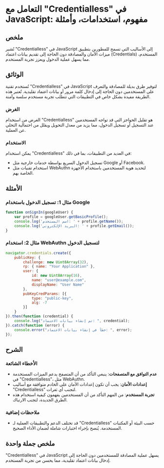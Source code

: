 <!--
Meta Description: # التعامل مع "Credentialless" في JavaScript: مفهوم، استخدامات، وأمثلة ## ملخص تُشير "Credentialless" في JavaScript إلى الأساليب التي تسمح للمطورين بتط...
Meta Keywords: credentialless, javascript, بيانات, المستخدم, الدخول
-->

# التعامل مع "Credentialless" في JavaScript: مفهوم، استخدامات، وأمثلة

## ملخص
تُشير "Credentialless" في JavaScript إلى الأساليب التي تسمح للمطورين بتطبيق ميزات الأمان والمصادقة دون الحاجة إلى تقديم بيانات اعتماد (Credentials) المستخدم، مما يسهل عملية الدخول ويعزز تجربة المستخدم.

## الوثائق
تُستخدم تقنية "Credentialless" في JavaScript لتوفير طرق بديلة للمصادقة والتعرف على المستخدمين دون الحاجة إلى إدخال كلمة مرور أو بيانات اعتماد تقليدية. تُعتبر هذه الطريقة مفيدة بشكل خاص في التطبيقات التي تتطلب تجربة مستخدم سلسة وآمنة.

### الغرض
الغرض من استخدام "Credentialless" هو تقليل الحواجز التي قد تواجه المستخدمين عند التسجيل أو تسجيل الدخول، مما يزيد من معدل التحويل ويقلل من احتمالية التخلي عن العملية.

### الاستخدام
يمكن استخدام "Credentialless" في العديد من التطبيقات، بما في ذلك:
- تسجيل الدخول السريع بواسطة خدمات خارجية مثل Google أو Facebook.
- استخدام تقنيات مثل WebAuthn لتحديد هوية المستخدمين باستخدام الأجهزة الخاصة بهم.

## الأمثلة
### مثال 1: تسجيل الدخول باستخدام Google
```javascript
function onSignIn(googleUser) {
    var profile = googleUser.getBasicProfile();
    console.log('اسم المستخدم: ' + profile.getName());
    console.log('البريد الإلكتروني: ' + profile.getEmail());
}
```

### مثال 2: استخدام WebAuthn لتسجيل الدخول
```javascript
navigator.credentials.create({
    publicKey: {
        challenge: new Uint8Array(32),
        rp: { name: "Your Application" },
        user: {
            id: new Uint8Array(16),
            name: "user@example.com",
            displayName: "User Name"
        },
        pubKeyCredParams: [{
            type: "public-key",
            alg: -7
        }]
    }
}).then(function (credential) {
    console.log("تم إنشاء بيانات الاعتماد: ", credential);
}).catch(function (error) {
    console.error("خطأ في إنشاء بيانات الاعتماد: ", error);
});
```

## الشرح
### الأخطاء الشائعة
- **عدم التوافق مع المتصفحات**: ينبغي التأكد من أن المتصفح يدعم الميزات المستخدمة في "Credentialless"، مثل WebAuthn.
- **إعدادات الأمان**: يجب أن تكون إعدادات الأمان على الخادم متوافقة مع أساليب "Credentialless" لتجنب أي ثغرات.
- **تجربة المستخدم**: من المهم التأكد من أن المستخدمين يفهمون كيفية استخدام هذه الطرق الجديدة، لتجنب الارتباك.

### ملاحظات إضافية
- قد تختلف الدعم والتطبيقات العملية لـ "Credentialless" حسب البيئة أو المكتبات المستخدمة. يُنصح بإجراء اختبارات شاملة لضمان الأداء الصحيح.

## ملخص جملة واحدة
"Credentialless" في JavaScript يسهل عملية المصادقة للمستخدمين دون الحاجة إلى إدخال بيانات اعتماد تقليدية، مما يحسن من تجربة المستخدم.